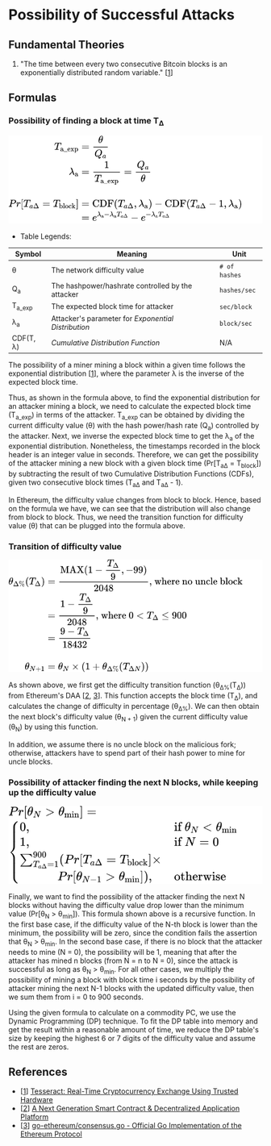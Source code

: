 # Possibility of Successful Attacks

## Fundamental Theories

1. "The time between every two consecutive Bitcoin blocks is an exponentially distributed random variable." [[1]]

## Formulas

### Possibility of finding a block at time T<sub>&Delta;</sub>

![attack-succ-poss-p1](./figures/attack-succ-poss-p1.svg)

- Table Legends:

|       Symbol       |                        Meaning                       |     Unit     |
|--------------------|------------------------------------------------------|--------------|
|      &theta;       | The network difficulty value                         | `# of hashes`|
|   Q<sub>a</sub>    | The hashpower/hashrate controlled by the attacker    | `hashes/sec` |
|  T<sub>a_exp</sub> | The expected block time for attacker                 | `sec/block`  |
|&lambda;<sub>a</sub>| Attacker's parameter for *Exponential Distribution*  | `block/sec`  |
|  CDF(T, &lambda;)  | *Cumulative Distribution Function*                   | N/A          |

The possibility of a miner mining a block within a given time follows
the exponential distribution [[1]], where the parameter
&lambda; is the inverse of the expected block time.

Thus, as shown in the formula above,
to find the exponential distribution for an attacker mining a block,
we need to calculate the expected block time (T<sub>a_exp</sub>)
in terms of the attacker.
T<sub>a_exp</sub> can be obtained by dividing
the current difficulty value (&theta;) with the hash power/hash rate (Q<sub>a</sub>)
controlled by the attacker.
Next, we inverse the expected block time to get the &lambda;<sub>a</sub> of the
exponential distribution.
Nonetheless, the timestamps recorded in the block header is an integer value
in seconds.
Therefore, we can get the possibility of the attacker mining a new block with
a given block time (Pr[T<sub>a&Delta;</sub> = T<sub>block</sub>]) by subtracting
the result of two Cumulative Distribution Functions (CDFs), given two
consecutive block times (T<sub>a&Delta;</sub> and T<sub>a&Delta;</sub> - 1).

In Ethereum, the difficulty value changes from block to block.
Hence, based on the formula we have, we can see that the
distribution will also change from block to block.
Thus, we need the transition function for difficulty value (&theta;)
that can be plugged into the formula above.

### Transition of difficulty value

![attack-succ-poss-p2](./figures/attack-succ-poss-p2.svg)

As shown above, we first get the difficulty transition function
(&theta;<sub>&Delta;%</sub>(T<sub>&Delta;</sub>))
from Ethereum's DAA [[2], [3]].
This function accepts the block time (T<sub>&Delta;</sub>), and calculates the
change of difficulty in percentage (&theta;<sub>&Delta;%</sub>).
We can then obtain the next block's difficulty value (&theta;<sub>N + 1</sub>)
given the current difficulty value (&theta;<sub>N</sub>) by using this function.

In addition, we assume there is no uncle block on the malicious fork;
otherwise,
attackers have to spend part of their hash power to mine for uncle blocks.

### Possibility of attacker finding the next N blocks, while keeping up the difficulty value

![attack-succ-poss-p3](./figures/attack-succ-poss-p3.svg)

Finally, we want to find the possibility of the attacker finding the next
N blocks without having the difficulty value drop lower than the minimum
value (Pr[&theta;<sub>N</sub> > &theta;<sub>min</sub>]).
This formula shown above is a recursive function.
In the first base case, if the difficulty value of the N-th block is lower
than the minimum, the possibility will be zero, since the condition
fails the assertion that &theta;<sub>N</sub> > &theta;<sub>min</sub>.
In the second base case, if there is no block that the attacker needs to mine
(N = 0), the possibility will be 1, meaning that after the attacker has mined
n blocks (from N = n to N = 0), since the attack is successful as long as
&theta;<sub>N</sub> > &theta;<sub>min</sub>.
For all other cases, we multiply the possibility of mining a block with
block time i seconds by the possibility of attacker mining the next
N-1 blocks with the updated difficulty value,
then we sum them from i = 0 to 900 seconds.

Using the given formula to calculate on a commodity PC, we use the
Dynamic Programming (DP) technique.
To fit the DP table into memory and get the result within a reasonable
amount of time, we reduce the DP table's size by keeping the
highest 6 or 7 digits of the difficulty value and assume the rest are zeros.

## References

- [[1]] [Tesseract: Real-Time Cryptocurrency Exchange Using Trusted Hardware](https://dl.acm.org/doi/10.1145/3319535.3363221)
- [[2]] [A Next Generation Smart Contract \& Decentralized Application Platform](https://cryptorating.eu/whitepapers/Ethereum/Ethereum_white_paper.pdf)
- [[3]] [go-ethereum/consensus.go - Official Go Implementation of the Ethereum Protocol](https://github.com/ethereum/go-ethereum/blob/4b2ff1457ac28fb2894485194e0e344e84c2bcd7/consensus/ethash/consensus.go)

[1]: https://dl.acm.org/doi/10.1145/3319535.3363221 "Tesseract: Real-Time Cryptocurrency Exchange Using Trusted Hardware"
[2]: https://cryptorating.eu/whitepapers/Ethereum/Ethereum_white_paper.pdf "A Next Generation Smart Contract \& Decentralized Application Platform"
[3]: https://github.com/ethereum/go-ethereum/blob/4b2ff1457ac28fb2894485194e0e344e84c2bcd7/consensus/ethash/consensus.go "go-ethereum/consensus.go - Official Go Implementation of the Ethereum Protocol"
